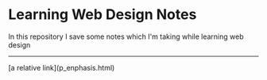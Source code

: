 # Learning Web Design Notes
In this repository I save some notes which I'm taking while learning web design
<hr>
[a relative link](p_enphasis.html)
